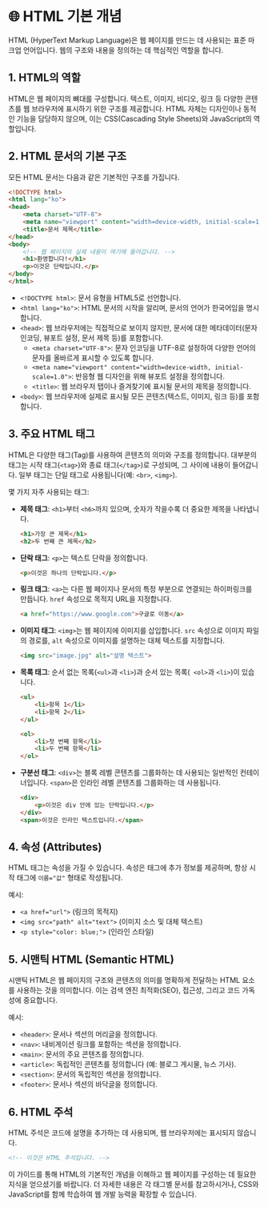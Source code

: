 # 🌐 HTML 기본 개념

HTML (HyperText Markup Language)은 웹 페이지를 만드는 데 사용되는 표준 마크업 언어입니다. 웹의 구조와 내용을 정의하는 데 핵심적인 역할을 합니다.

## 1. HTML의 역할

HTML은 웹 페이지의 뼈대를 구성합니다. 텍스트, 이미지, 비디오, 링크 등 다양한 콘텐츠를 웹 브라우저에 표시하기 위한 구조를 제공합니다. HTML 자체는 디자인이나 동적인 기능을 담당하지 않으며, 이는 CSS(Cascading Style Sheets)와 JavaScript의 역할입니다.

## 2. HTML 문서의 기본 구조

모든 HTML 문서는 다음과 같은 기본적인 구조를 가집니다.

```html
<!DOCTYPE html>
<html lang="ko">
<head>
    <meta charset="UTF-8">
    <meta name="viewport" content="width=device-width, initial-scale=1.0">
    <title>문서 제목</title>
</head>
<body>
    <!-- 웹 페이지의 실제 내용이 여기에 들어갑니다. -->
    <h1>환영합니다!</h1>
    <p>이것은 단락입니다.</p>
</body>
</html>
```

*   `<!DOCTYPE html>`: 문서 유형을 HTML5로 선언합니다.
*   `<html lang="ko">`: HTML 문서의 시작을 알리며, 문서의 언어가 한국어임을 명시합니다.
*   `<head>`: 웹 브라우저에는 직접적으로 보이지 않지만, 문서에 대한 메타데이터(문자 인코딩, 뷰포트 설정, 문서 제목 등)를 포함합니다.
    *   `<meta charset="UTF-8">`: 문자 인코딩을 UTF-8로 설정하여 다양한 언어의 문자를 올바르게 표시할 수 있도록 합니다.
    *   `<meta name="viewport" content="width=device-width, initial-scale=1.0">`: 반응형 웹 디자인을 위해 뷰포트 설정을 정의합니다.
    *   `<title>`: 웹 브라우저 탭이나 즐겨찾기에 표시될 문서의 제목을 정의합니다.
*   `<body>`: 웹 브라우저에 실제로 표시될 모든 콘텐츠(텍스트, 이미지, 링크 등)를 포함합니다.

## 3. 주요 HTML 태그

HTML은 다양한 태그(Tag)를 사용하여 콘텐츠의 의미와 구조를 정의합니다. 대부분의 태그는 시작 태그(`<tag>`)와 종료 태그(`</tag>`)로 구성되며, 그 사이에 내용이 들어갑니다. 일부 태그는 단일 태그로 사용됩니다(예: `<br>`, `<img>`).

몇 가지 자주 사용되는 태그:

*   **제목 태그**: `<h1>`부터 `<h6>`까지 있으며, 숫자가 작을수록 더 중요한 제목을 나타냅니다.
    ```html
    <h1>가장 큰 제목</h1>
    <h2>두 번째 큰 제목</h2>
    ```
*   **단락 태그**: `<p>`는 텍스트 단락을 정의합니다.
    ```html
    <p>이것은 하나의 단락입니다.</p>
    ```
*   **링크 태그**: `<a>`는 다른 웹 페이지나 문서의 특정 부분으로 연결되는 하이퍼링크를 만듭니다. `href` 속성으로 목적지 URL을 지정합니다.
    ```html
    <a href="https://www.google.com">구글로 이동</a>
    ```
*   **이미지 태그**: `<img>`는 웹 페이지에 이미지를 삽입합니다. `src` 속성으로 이미지 파일의 경로를, `alt` 속성으로 이미지를 설명하는 대체 텍스트를 지정합니다.
    ```html
    <img src="image.jpg" alt="설명 텍스트">
    ```
*   **목록 태그**: 순서 없는 목록(`<ul>`과 `<li>`)과 순서 있는 목록(` <ol>`과 `<li>`)이 있습니다.
    ```html
    <ul>
        <li>항목 1</li>
        <li>항목 2</li>
    </ul>

    <ol>
        <li>첫 번째 항목</li>
        <li>두 번째 항목</li>
    </ol>
    ```
*   **구분선 태그**: `<div>`는 블록 레벨 콘텐츠를 그룹화하는 데 사용되는 일반적인 컨테이너입니다. `<span>`은 인라인 레벨 콘텐츠를 그룹화하는 데 사용됩니다.
    ```html
    <div>
        <p>이것은 div 안에 있는 단락입니다.</p>
    </div>
    <span>이것은 인라인 텍스트입니다.</span>
    ```

## 4. 속성 (Attributes)

HTML 태그는 속성을 가질 수 있습니다. 속성은 태그에 추가 정보를 제공하며, 항상 시작 태그에 `이름="값"` 형태로 작성됩니다.

예시:

*   `<a href="url">` (링크의 목적지)
*   `<img src="path" alt="text">` (이미지 소스 및 대체 텍스트)
*   `<p style="color: blue;">` (인라인 스타일)

## 5. 시맨틱 HTML (Semantic HTML)

시맨틱 HTML은 웹 페이지의 구조와 콘텐츠의 의미를 명확하게 전달하는 HTML 요소를 사용하는 것을 의미합니다. 이는 검색 엔진 최적화(SEO), 접근성, 그리고 코드 가독성에 중요합니다.

예시:

*   `<header>`: 문서나 섹션의 머리글을 정의합니다.
*   `<nav>`: 내비게이션 링크를 포함하는 섹션을 정의합니다.
*   `<main>`: 문서의 주요 콘텐츠를 정의합니다.
*   `<article>`: 독립적인 콘텐츠를 정의합니다 (예: 블로그 게시물, 뉴스 기사).
*   `<section>`: 문서의 독립적인 섹션을 정의합니다.
*   `<footer>`: 문서나 섹션의 바닥글을 정의합니다.

## 6. HTML 주석

HTML 주석은 코드에 설명을 추가하는 데 사용되며, 웹 브라우저에는 표시되지 않습니다.

```html
<!-- 이것은 HTML 주석입니다. -->
```

이 가이드를 통해 HTML의 기본적인 개념을 이해하고 웹 페이지를 구성하는 데 필요한 지식을 얻으셨기를 바랍니다. 더 자세한 내용은 각 태그별 문서를 참고하시거나, CSS와 JavaScript를 함께 학습하여 웹 개발 능력을 확장할 수 있습니다.